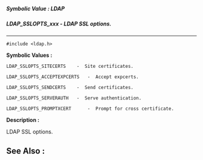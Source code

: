 ##### Symbolic Value : LDAP
##### LDAP_SSLOPTS_xxx - LDAP SSL options.
---
```
#include <ldap.h>
```

**Symbolic Values :**

	LDAP_SSLOPTS_SITECERTS	  -  Site certificates.

	LDAP_SSLOPTS_ACCEPTEXPCERTS	  -  Accept expcerts.

	LDAP_SSLOPTS_SENDCERTS	  -  Send certificates.

	LDAP_SSLOPTS_SERVERAUTH	  -  Serve authentication.

	LDAP_SSLOPTS_PROMPTXCERT	  -  Prompt for cross certificate.


**Description :**

LDAP SSL options.


**See Also :**
---
